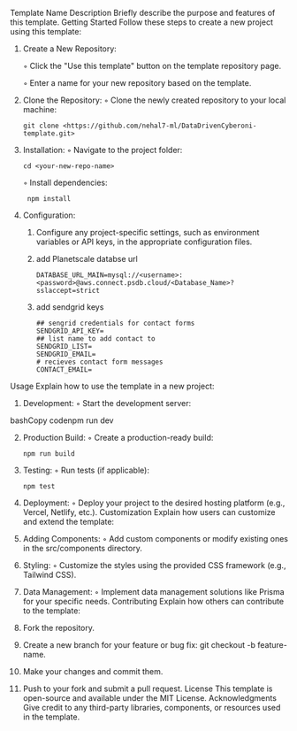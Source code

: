 Template Name
Description
Briefly describe the purpose and features of this template.
Getting Started
Follow these steps to create a new project using this template:
1. Create a New Repository:

    ◦ Click the "Use this template" button on the template repository page.

    ◦ Enter a name for your new repository based on the template.
2. Clone the Repository:
    ◦ Clone the newly created repository to your local machine:

      ```git clone <https://github.com/nehal7-ml/DataDrivenCyberoni-template.git>```

3. Installation:
    ◦ Navigate to the project folder:

      ```cd <your-new-repo-name>```

    ◦ Install dependencies:

        npm install

4. Configuration:

    1. Configure any project-specific settings, such as environment variables or API keys, in the appropriate configuration files.  

    2. add Planetscale databse url
        
        ```DATABASE_URL_MAIN=mysql://<username>:<password>@aws.connect.psdb.cloud/<Database_Name>?sslaccept=strict```
    3. add sendgrid keys
    
        ```
        ## sengrid credentials for contact forms
        SENDGRID_API_KEY=
        ## list name to add contact to
        SENDGRID_LIST=
        SENDGRID_EMAIL=
        # recieves contact form messages
        CONTACT_EMAIL=
        ```
    
    

Usage
Explain how to use the template in a new project:
1. Development:
    ◦ Start the development server:

bashCopy codenpm run dev

2. Production Build:
    ◦ Create a production-ready build:

    ```npm run build```

3. Testing:
    ◦ Run tests (if applicable):

    ```npm test```

4. Deployment:
    ◦ Deploy your project to the desired hosting platform (e.g., Vercel, Netlify, etc.).
Customization
Explain how users can customize and extend the template:
1. Adding Components:
    ◦ Add custom components or modify existing ones in the src/components directory.
2. Styling:
    ◦ Customize the styles using the provided CSS framework (e.g., Tailwind CSS).
3. Data Management:
    ◦ Implement data management solutions like Prisma for your specific needs.
Contributing
Explain how others can contribute to the template:
1. Fork the repository.
2. Create a new branch for your feature or bug fix: git checkout -b feature-name.
3. Make your changes and commit them.
4. Push to your fork and submit a pull request.
License
This template is open-source and available under the MIT License.
Acknowledgments
Give credit to any third-party libraries, components, or resources used in the template.
